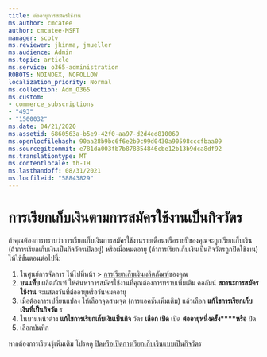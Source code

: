 ```yaml
---
title: ต่ออายุการสมัครใช้งาน
ms.author: cmcatee
author: cmcatee-MSFT
manager: scotv
ms.reviewer: jkinma, jmueller
ms.audience: Admin
ms.topic: article
ms.service: o365-administration
ROBOTS: NOINDEX, NOFOLLOW
localization_priority: Normal
ms.collection: Adm_O365
ms.custom:
- commerce_subscriptions
- "493"
- "1500032"
ms.date: 04/21/2020
ms.assetid: 6860563a-b5e9-42f0-aa97-d2d4ed810069
ms.openlocfilehash: 90aa28b9bc6f6e2b9c99d0430a90598cccfbaa09
ms.sourcegitcommit: e781da003fb7b878854846cbe12b13b9dca8df92
ms.translationtype: MT
ms.contentlocale: th-TH
ms.lasthandoff: 08/31/2021
ms.locfileid: "58843829"
---
```

# <a name="subscription-recurring-billing"></a>การเรียกเก็บเงินตามการสมัครใช้งานเป็นกิจวัตร

ถ้าคุณต้องการทราบว่าการเรียกเก็บเงินการสมัครใช้งานรายเดือนหรือรายปีของคุณจะถูกเรียกเก็บเงิน (ถ้าการเรียกเก็บเงินเป็นกิจวัตรเปิดอยู่) หรือเมื่อหมดอายุ (ถ้าการเรียกเก็บเงินเป็นกิจวัตรถูกปิดใช้งาน) ให้ใช้ขั้นตอนต่อไปนี้:
  
1. ในศูนย์การจัดการ ให้ไปที่หน้า \> [การเรียกเก็บเงินผลิตภัณฑ์](https://go.microsoft.com/fwlink/p/?linkid=842054)ของคุณ
2. **บนแท็บ** ผลิตภัณฑ์ ให้ค้นหาการสมัครใช้งานที่คุณต้องการทราบเพิ่มเติม คอลัมน์ **สถานะการสมัครใช้งาน** จะแสดงวันที่ต่ออายุหรือวันหมดอายุ
3. เมื่อต้องการเปลี่ยนแปลง ให้เลือกจุดสามจุด (การแอคชันเพิ่มเติม) แล้วเลือก **แก้ไขการเรียกเก็บเงินที่เป็นกิจวัต** ร
4. ในบานหน้าต่าง **แก้ไขการเรียกเก็บเงินเป็นกิจ** วัตร **เลือก เปิด** เปิด **ต่ออายุหนึ่งครั้ง****หรือ** ปิด
5. เลือกบันทึก

หากต้องการเรียนรู้เพิ่มเติม โปรดดู [ปิดหรือเปิดการเรียกเก็บเงินแบบเป็นกิจวัต](https://docs.microsoft.com/microsoft-365/commerce/subscriptions/renew-your-subscription)ร